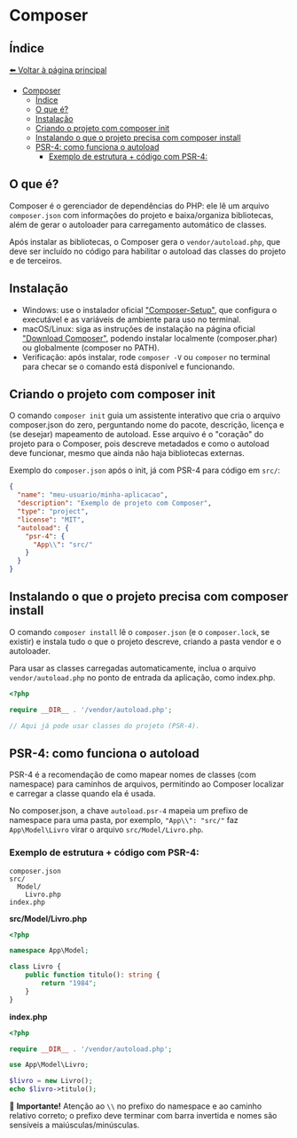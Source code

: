 # Composer

## Índice

[⬅️ Voltar à página principal](../README.md)

- [Composer](#composer)
  - [Índice](#índice)
  - [O que é?](#o-que-é)
  - [Instalação](#instalação)
  - [Criando o projeto com composer init](#criando-o-projeto-com-composer-init)
  - [Instalando o que o projeto precisa com composer install](#instalando-o-que-o-projeto-precisa-com-composer-install)
  - [PSR-4: como funciona o autoload](#psr-4-como-funciona-o-autoload)
    - [Exemplo de estrutura + código com PSR-4:](#exemplo-de-estrutura--código-com-psr-4)

## O que é?

Composer é o gerenciador de dependências do PHP: ele lê um arquivo `composer.json` com informações do projeto e
baixa/organiza bibliotecas, além de gerar o autoloader para carregamento automático de classes.

Após instalar as bibliotecas, o Composer gera o `vendor/autoload.php`, que deve ser incluído no código para habilitar o
autoload das classes do projeto e de terceiros.

## Instalação

- Windows: use o instalador oficial ["Composer-Setup"](https://github.com/composer/windows-setup), que configura o
  executável e as variáveis de ambiente para uso no terminal.
- macOS/Linux: siga as instruções de instalação na página oficial
  ["Download Composer"](https://getcomposer.org/download/), podendo instalar localmente (composer.phar) ou globalmente
  (composer no PATH).
- Verificação: após instalar, rode `composer -V` ou `composer` no terminal para checar se o comando está disponível e
  funcionando.

## Criando o projeto com composer init

O comando `composer init` guia um assistente interativo que cria o arquivo composer.json do zero, perguntando nome do
pacote, descrição, licença e (se desejar) mapeamento de autoload. Esse arquivo é o "coração" do projeto para o Composer,
pois descreve metadados e como o autoload deve funcionar, mesmo que ainda não haja bibliotecas externas.

Exemplo do `composer.json` após o init, já com PSR-4 para código em `src/`:

```json
{
  "name": "meu-usuario/minha-aplicacao",
  "description": "Exemplo de projeto com Composer",
  "type": "project",
  "license": "MIT",
  "autoload": {
    "psr-4": {
      "App\\": "src/"
    }
  }
}
```

## Instalando o que o projeto precisa com composer install

O comando `composer install` lê o `composer.json` (e o `composer.lock`, se existir) e instala tudo o que o projeto
descreve, criando a pasta vendor e o autoloader.

Para usar as classes carregadas automaticamente, inclua o arquivo `vendor/autoload.php` no ponto de entrada da
aplicação, como index.php.

```php
<?php

require __DIR__ . '/vendor/autoload.php';

// Aqui já pode usar classes do projeto (PSR-4).
```

## PSR-4: como funciona o autoload

PSR-4 é a recomendação de como mapear nomes de classes (com namespace) para caminhos de arquivos, permitindo ao Composer
localizar e carregar a classe quando ela é usada.

No composer.json, a chave `autoload.psr-4` mapeia um prefixo de namespace para uma pasta, por exemplo, `"App\\": "src/"`
faz `App\Model\Livro` virar o arquivo `src/Model/Livro.php`.

### Exemplo de estrutura + código com PSR-4:

```
composer.json
src/
  Model/
    Livro.php
index.php
```

**src/Model/Livro.php**

```php
<?php

namespace App\Model;

class Livro {
    public function titulo(): string {
        return "1984";
    }
}
```

**index.php**

```php
<?php

require __DIR__ . '/vendor/autoload.php';

use App\Model\Livro;

$livro = new Livro();
echo $livro->titulo();
```

🚨 **Importante!** Atenção ao `\\` no prefixo do namespace e ao caminho relativo correto; o prefixo deve terminar com
barra invertida e nomes são sensíveis a maiúsculas/minúsculas.
